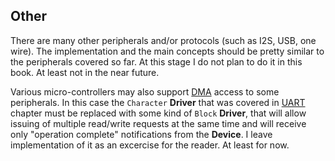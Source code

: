 ## Other

There are many other peripherals and/or protocols (such as I2S, USB, one wire). The implementation and the main concepts should be pretty similar to the peripherals covered so far. At this stage I do not plan to do it in this book. At least not in the near future.

Various micro-controllers may also support [DMA](http://en.wikipedia.org/wiki/Direct_memory_access) access to some peripherals. In this case the `Character` **Driver** that was covered in [UART](uart.md) chapter must be replaced with some kind of `Block` **Driver**, that will allow issuing of multiple read/write requests at the same time and will receive only "operation complete" notifications from the **Device**. I leave implementation of it as an excercise for the reader. At least for now.

